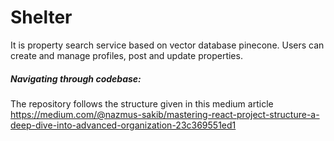 # Shelter

It is property search service based on vector database pinecone.
Users can create and manage profiles, post and update properties.

##### Navigating through codebase: 
The repository follows the structure given in this medium article
https://medium.com/@nazmus-sakib/mastering-react-project-structure-a-deep-dive-into-advanced-organization-23c369551ed1